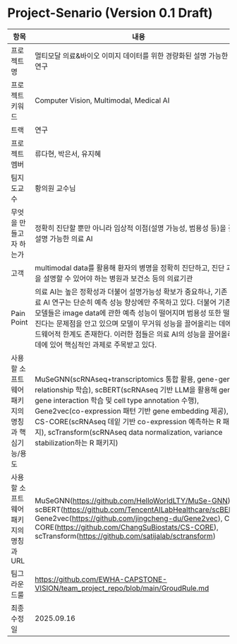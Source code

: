 # Project-Senario (Version 0.1 Draft)

|항목|내용|
|---|---|
|프로젝트명|멀티모달 의료&바이오 이미지 데이터를 위한 경량화된 설명 가능한 AI 연구|
|프로젝트 키워드|Computer Vision, Multimodal, Medical AI|
|트랙|연구|
|프로젝트 멤버|류다현, 박은서, 유지혜|
|팀지도교수|황의원 교수님|
|무엇을 만들고자 하는가|정확히 진단할 뿐만 아니라 임상적 이점(설명 가능성, 범용성 등)을 갖는 설명 가능한 의료 AI|
|고객|multimodal data를 활용해 환자의 병명을 정확히 진단하고, 진단 과정을 설명할 수 있어야 하는 병원과 보건소 등의 의료기관|
|Pain Point|의료 AI는 높은 정확성과 더불어 설명가능성 확보가 중요하나, 기존 의료 AI 연구는 단순히 예측 성능 향상에만 주목하고 있다. 더불어 기존의 모델들은 image data에 관한 예측 성능이 떨어지며 범용성 또한 떨어진다는 문제점을 안고 있으며 모델이 무거워 성능을 끌어올리는 데에 하드웨어적 한계도 존재한다. 이러한 점들은 의료 AI의 성능을 끌어올리는 데에 있어 핵심적인 과제로 주목받고 있다.|
|사용할 소프트웨어 패키지의 명칭과 핵심기능/용도|MuSeGNN(scRNAseq+transcriptomics 통합 활용, gene-gene relationship 학습), scBERT(scRNAseq 기반 LLM을 활용해 gene-gene interaction 학습 및 cell type annotation 수행), Gene2vec(co-expression 패턴 기반 gene embedding 제공), CS-CORE(scRNAseq 데잍 기반 co-expression 예측하는 R 패키지), scTransform(scRNAseq data normalization, variance stabilization하는 R 패키지)|
|사용할 소프트웨어 패키지의 명칭과 URL|MuSeGNN(https://github.com/HelloWorldLTY/MuSe-GNN), scBERT(https://github.com/TencentAILabHealthcare/scBERT), Gene2vec(https://github.com/jingcheng-du/Gene2vec), CS-CORE(https://github.com/ChangSuBiostats/CS-CORE), scTransform(https://github.com/satijalab/sctransform)|
|팀그라운드룰|https://github.com/EWHA-CAPSTONE-VISION/team_project_repo/blob/main/GroudRule.md|
|최종수정일|2025.09.16|

